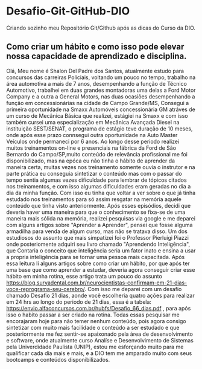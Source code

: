 # Desafio-Git-GitHub-DIO
Criando sozinho meu Repositório Git/Github após as dicas do Curso da DIO.

## Como criar um hábito e como isso pode elevar nossa capacidade de aprendizado e disciplina.

Olá, Meu nome é Shalon Del Padre dos Santos, atualmente estudo para concursos das carreiras Policiais,
voltando um pouco no tempo, trabalho na área automotiva a mais de 7 anos, desempenhando a função de Técnico
Automotivo, trabalhei em duas grandes montadoras uma delas a Ford Motor Company e a outra a General Motors, 
nas duas ocasiões desempenhando a função em concessionárias na cidade de Campo Grande/MS, Consegui a primeira 
oportunidade na Smaxx Automóveis concessionária GM atráves de um curso de Mecânica Básica que realizei, estágiei 
na Smaxx e com isso também cursei uma especialização em Mecânica Avançada Diesel na instituição SEST/SENAT, o
programa de estágio teve duração de 10 meses, onde após esse prazo connsegui outra oportunidade na Auto Master 
Veículos onde permaneci por 6 anos.
Ao longo desse periodo realizei muitos treinamentos on-line e presenciais na fábrica da Ford de São Bernardo do 
Campo/SP,muito conteúdo de relevância profissional me foi disponibilizado, mas na epóca eu não tinha o hábito de 
aprender da maneira certa, muitas vezes nos treinamento somente ouvia o instrutor e na parte prática eu conseguia
sintetizar o conteúdo mas com o passar do tempo sentia algumas vezes dificuldade para lembrar de tópicos citados nos
treinamentos, e com isso algumas dificuldades eram geradas no dia a dia da minha função. Com isso eu tinha que voltar
a ver sobre o que já tinha estudado nos treinamentos para só assim resgatar na memória aquele conteúdo que tinha visto
anteriormente.
Após esses episódios, decidi que deveria haver uma maneira para que o conhecimento se fixa-se de uma maneira mais sólida
na memória, realizei pesquisas via google e me deparei com alguns artigos sobre "Aprender a Aprender", pensei que fosse 
alguma armadilha para venda de algum curso, mas não se tratava disso. Um dos estudiosos do assunto que mais simpatizei foi
o Professor Pierluigi Piazzi onde posteriomente adquiri seu livro chamado "Aprendendo Inteligência", que Contaria o conceito
que inteligência seria um fator inato e ensina a usar a propria inteligência para se tornar uma pessoa mais capacitada. Após
essa leitura lí alguns artigos sobre como criar um hábito, por que após ter uma base que como aprender a estudar, deveria agora
conseguir criar esse hábito em minha rotina, esse artigo trata um pouco do assunto https://blog.suryadental.com.br/neurocientistas-confirmam-em-21-dias-voce-reprograma-seu-cerebro/.
Com isso me deparei com um desafio chamado Desafio 21 dias, aonde você escolheria quatro ações para realizar em 24 hrs ao longo do periodo de 21 dias, 
essa é a tabela: https://envio.alfaconcursos.com.br/hubfs/Desafio_66_dias.pdf , para após isso o habíto passar a ser criado na rotina.
Todas essas pesquisar me encorajaram hoje para não temer nenhum conteúdo, pois agora consigo sintetizar com muito mais facilidade o conteúdo 
a ser estudado e que posteriormente me fez sentir-se apaixonado pela área de desenvolvimento e software, onde atualmente curso Analíse e 
Desenvolvimento de Sistemas pela Univerdidade Paulista (UNIP), estou me esforçando muito para me qualificar cada dia mais e mais,
e a DIO tem me amparado muito com seus bootcamps e conteúdos disponibilizados. 
 



